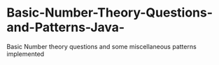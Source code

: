 # Basic-Number-Theory-Questions-and-Patterns-Java-
Basic Number theory questions and some miscellaneous patterns implemented
